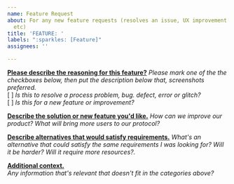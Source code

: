 ```yaml
---
name: Feature Request
about: For any new feature requests (resolves an issue, UX improvement or addition)
  etc)
title: 'FEATURE: '
labels: ":sparkles: [Feature]"
assignees: ''

---
```


<ins>**Please describe the reasoning for this feature?**</ins> _Please mark one of the the checkboxes below, then put the description below that, screenshots preferred._ <br>
[ ] _Is this to resolve a process problem, bug. defect, error or glitch?_ <br>
[ ] _Is this for a new feature or improvement?_ <br>


<ins>**Describe the solution or new feature you'd like.**</ins>  _How can we improve our product?  What will bring more users to our protocol?_ <br>


<ins>**Describe alternatives that would satisfy requirements.**</ins> _What's an alternative that could satisfy the same requirements I was looking for?  Will it be harder?  Will it require more resources?._ <br>

<ins>**Additional context.**</ins> <br> _Any information that's relevant that doesn't fit in the categories above?_ <br>
